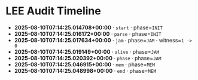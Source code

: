 # LEE Audit Timeline

- **2025-08-10T07:14:25.014708+00:00** · `start` · phase=`INIT`
- **2025-08-10T07:14:25.016172+00:00** · `parse` · phase=`INIT`
- **2025-08-10T07:14:25.017634+00:00** · `jam` · phase=`JAM` · witness=`1 -> 0`
- **2025-08-10T07:14:25.019149+00:00** · `alive` · phase=`JAM`
- **2025-08-10T07:14:25.020392+00:00** · `phase` · phase=`JAM`
- **2025-08-10T07:14:25.046915+00:00** · `mem` · phase=`MEM`
- **2025-08-10T07:14:25.048998+00:00** · `end` · phase=`MEM`